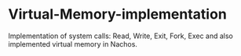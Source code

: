 # Virtual-Memory-implementation
Implementation of system calls: Read, Write, Exit, Fork, Exec and also implemented virtual memory in Nachos. 
